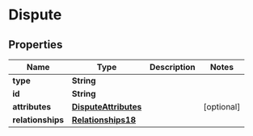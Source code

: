 # Dispute

## Properties
Name | Type | Description | Notes
------------ | ------------- | ------------- | -------------
**type** | **String** |  | 
**id** | **String** |  | 
**attributes** | [**DisputeAttributes**](DisputeAttributes.md) |  |  [optional]
**relationships** | [**Relationships18**](Relationships18.md) |  | 
